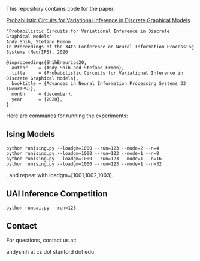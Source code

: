 This repository contains code for the paper:

[Probabilistic Circuits for Variational Inference in Discrete Graphical Models](https://arxiv.org/abs/2010.11446)

```
"Probabilistic Circuits for Variational Inference in Discrete Graphical Models"
Andy Shih, Stefano Ermon
In Proceedings of the 34th Conference on Neural Information Processing Systems (NeurIPS), 2020

@inproceedings{ShihEneurips20,
  author    = {Andy Shih and Stefano Ermon},
  title     = {Probabilistic Circuits for Variational Inference in Discrete Graphical Models},
  booktitle = {Advances in Neural Information Processing Systems 33 (NeurIPS)},
  month     = {december},
  year      = {2020},
}
```

Here are commands for running the experiments:

## Ising Models
```
python runising.py --loadgm=1000 --run=123 --mode=2 --n=4
python runising.py --loadgm=1000 --run=123 --mode=1 --n=8
python runising.py --loadgm=1000 --run=123 --mode=1 --n=16
python runising.py --loadgm=1000 --run=123 --mode=1 --n=32
```
, and repeat with loadgm=[1001,1002,1003].

## UAI Inference Competition
```
python runuai.py --run=123
```

## Contact
For questions, contact us at:

andyshih at cs dot stanford dot edu
